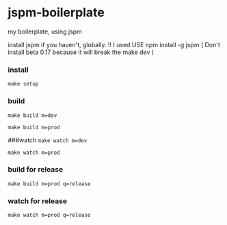 # jspm-boilerplate
my boilerplate, using jspm

install jspm if you haven't, globally.
!! I used USE npm install -g jspm ( Don't install beta 0.17 because it will break the make dev )

### install
`make setup`

### build
`make build m=dev`

`make build m=prod`

###watch
`make watch m=dev`

`make watch m=prod`

### build for release
`make build m=prod q=release`

### watch for release
`make watch m=prod q=release`
